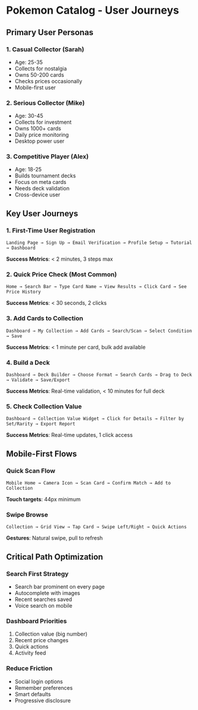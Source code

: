 # Pokemon Catalog - User Journeys

## Primary User Personas

### 1. **Casual Collector (Sarah)**
- Age: 25-35
- Collects for nostalgia
- Owns 50-200 cards
- Checks prices occasionally
- Mobile-first user

### 2. **Serious Collector (Mike)**
- Age: 30-45
- Collects for investment
- Owns 1000+ cards
- Daily price monitoring
- Desktop power user

### 3. **Competitive Player (Alex)**
- Age: 18-25
- Builds tournament decks
- Focus on meta cards
- Needs deck validation
- Cross-device user

## Key User Journeys

### 1. First-Time User Registration
```
Landing Page → Sign Up → Email Verification → Profile Setup → Tutorial → Dashboard
```
**Success Metrics**: < 2 minutes, 3 steps max

### 2. Quick Price Check (Most Common)
```
Home → Search Bar → Type Card Name → View Results → Click Card → See Price History
```
**Success Metrics**: < 30 seconds, 2 clicks

### 3. Add Cards to Collection
```
Dashboard → My Collection → Add Cards → Search/Scan → Select Condition → Save
```
**Success Metrics**: < 1 minute per card, bulk add available

### 4. Build a Deck
```
Dashboard → Deck Builder → Choose Format → Search Cards → Drag to Deck → Validate → Save/Export
```
**Success Metrics**: Real-time validation, < 10 minutes for full deck

### 5. Check Collection Value
```
Dashboard → Collection Value Widget → Click for Details → Filter by Set/Rarity → Export Report
```
**Success Metrics**: Real-time updates, 1 click access

## Mobile-First Flows

### Quick Scan Flow
```
Mobile Home → Camera Icon → Scan Card → Confirm Match → Add to Collection
```
**Touch targets**: 44px minimum

### Swipe Browse
```
Collection → Grid View → Tap Card → Swipe Left/Right → Quick Actions
```
**Gestures**: Natural swipe, pull to refresh

## Critical Path Optimization

### Search First Strategy
- Search bar prominent on every page
- Autocomplete with images
- Recent searches saved
- Voice search on mobile

### Dashboard Priorities
1. Collection value (big number)
2. Recent price changes
3. Quick actions
4. Activity feed

### Reduce Friction
- Social login options
- Remember preferences
- Smart defaults
- Progressive disclosure